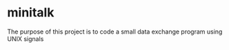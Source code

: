 # minitalk
The purpose of this project is to code a small data exchange program using UNIX signals

<!--
Notes:

-->